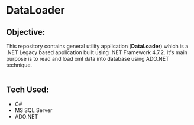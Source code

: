 # DataLoader

## Objective:
This repository contains general utility application (<b>DataLoader</b>) which is a .NET Legacy based application built using .NET Framework 4.7.2.
It's main purpose is to read and load xml data into database using ADO.NET technique.
<br /> <br />


## Tech Used:
- C#
- MS SQL Server
- ADO.NET 
